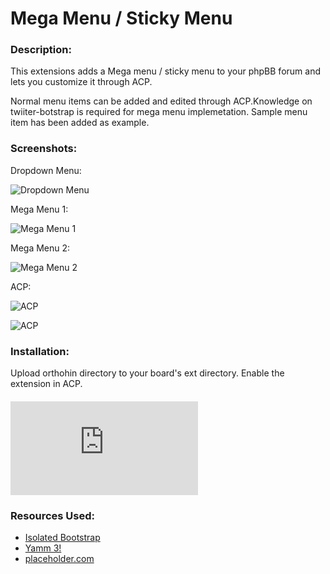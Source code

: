 # Mega Menu / Sticky Menu
### Description:
This extensions adds a Mega menu / sticky menu to your phpBB forum and lets you customize it through ACP.

Normal menu items can be added and edited through ACP.Knowledge on twiiter-botstrap is required for mega menu implemetation. Sample menu item has been added as example.

### Screenshots:
Dropdown Menu:

![Dropdown Menu](https://i.imgur.com/I7ppJKR.jpg "Dropdown Menu")

Mega Menu 1:

![Mega Menu 1](https://i.imgur.com/tcjXzwI.jpg "Mega Menu 1")

Mega Menu 2:

![Mega Menu 2](https://i.imgur.com/E5DepYy.jpg "Mega Menu 2")

ACP:

![ACP](https://i.imgur.com/NMeR4Wi.jpg "ACP General")

![ACP](https://i.imgur.com/peZytm1.jpg)


### Installation:
Upload orthohin directory to your board's ext directory.
Enable the extension in ACP.

#### ![Support topic at phpbb.com](https://www.phpbb.com/community/viewtopic.php?f=456&t=2438676)

### Resources Used:
* [Isolated Bootstrap](https://github.com/toert/Isolated-Bootstrap)
* [Yamm 3!](https://github.com/geedmo/yamm3)
* [placeholder.com](https://placeholder.com)

